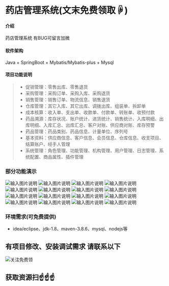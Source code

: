 # 药店管理系统(文末免费领取☟)
> 
#### 介绍
药店管理系统
有BUG可留言加微

#### 软件架构
Java + SpringBoot + Mybatis/Mybatis-plus + Mysql


#### 项目功能说明

> + 促销管理：零售出库、零售退货
> + 采购管理：采购订单、采购入库、采购退货
> + 销售管理：销售订单、物流信息、销售退货
> + 仓库管理：其它入库、其它出库、调拨出库、组装单、拆卸单
> + 成本核算：收入单、支出单、收款单、付款单、转账单、收预付款
> + 药品溯源：库存状况、账户统计、进货统计、销售统计、入库明细、出库明细、入库汇总、出库汇总、客户对账、供应商对账、库存预警
> + 药品管理：药品类别、药品信息、计量单位、序列号
> + 基本资料：供应商信息、客户信息、会员信息、仓库信息、收支项目、结算账户、经手人管理
> + 系统管理：角色管理、功能管理、机构管理、用户管理、日志管理、系统配置、商品属性、插件管理


### 部分功能演示
![输入图片说明](photo/1-1.png)
![输入图片说明](photo/1-2.png)
![输入图片说明](photo/1-3.png)
![输入图片说明](photo/1-4.png)
![输入图片说明](photo/1-5.png)
![输入图片说明](photo/1-6.png)
![输入图片说明](photo/1-7.png)
![输入图片说明](photo/1-8.png)
![输入图片说明](photo/1-9.png)
![输入图片说明](photo/1-10.png)
![输入图片说明](photo/1-11.png)
![输入图片说明](photo/1-12.png)
![输入图片说明](photo/1-13.png)
![输入图片说明](photo/1-14.png)
![输入图片说明](photo/1-15.png)
![输入图片说明](photo/1-16.png)


### 环境需求(可免费提供)
- idea/eclipse、jdk-1.8、maven-3.8.6、mysql、nodejs等


## 有项目修改、安装调试需求 请联系以下
![关注免费领](联系.png)

## 获取资源扫☝☝☝
